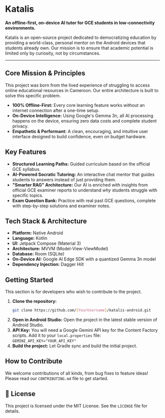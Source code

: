 # Katalis

**An offline-first, on-device AI tutor for GCE students in low-connectivity environments.**

Katalis is an open-source project dedicated to democratizing education by providing a world-class, personal mentor on the Android devices that students already own. Our mission is to ensure that academic potential is limited only by curiosity, not by circumstances.

---

##  Core Mission & Principles

This project was born from the lived experience of struggling to access online educational resources in Cameroon. Our entire architecture is built to solve this specific problem.

- **100% Offline-First:** Every core learning feature works without an internet connection after a one-time setup.
- **On-Device Intelligence:** Using Google's Gemma 3n, all AI processing happens on the device, ensuring zero data costs and complete student privacy.
- **Empathetic & Performant:** A clean, encouraging, and intuitive user interface designed to build confidence, even on budget hardware.

##  Key Features

- **Structured Learning Paths:** Guided curriculum based on the official GCE syllabus.
- **AI-Powered Socratic Tutoring:** An interactive chat mentor that guides students to answers instead of just providing them.
- **"Smarter RAG" Architecture:** Our AI is enriched with insights from official GCE examiner reports to understand *why* students struggle with specific topics.
- **Exam Question Bank:** Practice with real past GCE questions, complete with step-by-step solutions and examiner notes.

##  Tech Stack & Architecture

- **Platform:** Native Android
- **Language:** Kotlin
- **UI:** Jetpack Compose (Material 3)
- **Architecture:** MVVM (Model-View-ViewModel)
- **Database:** Room (SQLite)
- **On-Device AI:** Google AI Edge SDK with a quantized Gemma 3n model
- **Dependency Injection:** Dagger Hilt

##  Getting Started

This section is for developers who wish to contribute to the project.

1.  **Clone the repository:**
    ```bash
    git clone https://github.com/[YourUsername]/katalis-android.git
    ```
2.  **Open in Android Studio:** Open the project in the latest stable version of Android Studio.
3.  **API Key:** You will need a Google Gemini API key for the Content Factory scripts. Add it to your `local.properties` file: `GEMINI_API_KEY="YOUR_API_KEY"`
4.  **Build the project:** Let Gradle sync and build the initial project.

##  How to Contribute

We welcome contributions of all kinds, from bug fixes to feature ideas! Please read our `CONTRIBUTING.md` file to get started.

## 📄 License

This project is licensed under the MIT License. See the `LICENSE` file for details.
